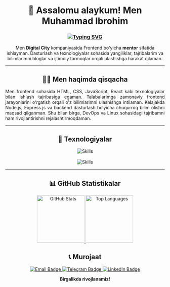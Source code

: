 <div align="center">

  <h1>👋 Assalomu alaykum! Men Muhammad Ibrohim</h1>
  <h3>
    <a href="https://git.io/typing-svg">
      <img src="https://readme-typing-svg.demolab.com?font=Fira+Code&weight=600&pause=1500&color=00BFFF&random=true&width=435&lines=Frontend+Dasturchi+%7C+React+%26+Next.js+Mutaxassisi;" alt="Typing SVG" />
    </a>
  </h3>
  
  <p align="center" style="max-width: 600px; margin: 0 auto;"> 
    Men <b>Digital City</b> kompaniyasida Frontend boʻyicha <b>mentor</b> sifatida ishlayman.  
    Dasturlash va texnologiyalar sohasida yangiliklar, tajribalarim va bilimlarimni bloglar va ijtimoiy tarmoqlar orqali ulashishga harakat qilaman.
  </p>

  ---

  <h2>🧑‍💻 Men haqimda qisqacha</h2>
  
  <p align="justify" style="max-width: 600px; margin: 0 auto;">
    Men frontend sohasida HTML, CSS, JavaScript, React kabi texnologiyalar bilan ishlash tajribasiga egaman. Talabalarimga zamonaviy frontend jarayonlarini oʻrgatish orqali o'z bilimlarimni ulashishga intilaman. Kelajakda Node.js, Express.js va backend dasturlash bo‘yicha chuqurroq bilim olishni maqsad qilganman. Shu bilan birga, DevOps va Linux sohasidagi tajribamni ham rivojlantirishni rejalashtirmoqdaman.
  </p>

  ---

  <h2>🧰 Texnologiyalar</h2>
  
  <!-- 1-qator -->
  <img align="center" src="https://skillicons.dev/icons?i=html,css,sass,bootstrap,tailwind,js,ts,python,django,nginx,sqlite" alt="Skills" />
  <br/><br/>
  <!-- 2-qator -->
  <img align="center" src="https://skillicons.dev/icons?i=react,nextjs,redux,jquery,figma,linux,vscode" alt="Skills" />

  ---

  <h2>📊 GitHub Statistikalar</h2>
  
  <div align="center">
    <!-- Asosiy GitHub statistikalar -->
    <a href="https://github-readme-stats.vercel.app/api?username=MuhammadIbrohim-dev&theme=radical&count_private=true&hide_border=true">
      <img src="https://github-readme-stats.vercel.app/api?username=MuhammadIbrohim-dev&theme=radical&count_private=true&hide_border=true" height="150" alt="GitHub Stats" />
    </a>
    <!-- Top Languages -->
    <a href="https://github-readme-stats.vercel.app/api/top-langs/?username=MuhammadIbrohim-dev&layout=compact&theme=radical&count_private=true&hide_border=true">
      <img src="https://github-readme-stats.vercel.app/api/top-langs/?username=MuhammadIbrohim-dev&layout=compact&theme=radical&count_private=true&hide_border=true" height="150" alt="Top Languages" />
    </a>
  </div>

  <h2>📞 Murojaat</h2>

  <p>
    <a href="mailto:ibrohimdev01@gmail.com">
      <img src="https://img.shields.io/badge/Email-ibrohimdev01%40gmail.com-red?style=for-the-badge&logo=gmail&logoColor=white" alt="Email Badge"/>
    </a>
    <a href="https://t.me/Muhammad_IbrohimDev">
      <img src="https://img.shields.io/badge/Telegram-%40Muhammad__IbrohimDev-0088CC?style=for-the-badge&logo=telegram&logoColor=white" alt="Telegram Badge"/>
    </a>
    <a href="https://www.linkedin.com/in/muhammad-ibrohimdev/">
      <img src="https://img.shields.io/badge/LinkedIn-Muhammad%20Ibrohim-0077B5?style=for-the-badge&logo=linkedin&logoColor=white" alt="LinkedIn Badge"/>
    </a>
  </p>
  
  <strong>Birgalikda rivojlanamiz!</strong>

</div>
